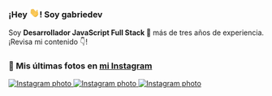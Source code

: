 <h3>¡Hey <img src="https://raw.githubusercontent.com/ABSphreak/ABSphreak/master/gifs/Hi.gif" width="20px" decondig="async">! Soy gabriedev</h3>

<p>Soy <strong>Desarrollador JavaScript Full Stack 🚀</strong> más de tres años de experiencia.<br />¡Revisa mi contenido 👇!</p>

### 📸 Mis últimas fotos en [mi Instagram](https://instagram.com/gabrie.dev)


<a href='https://instagram.com/p/CxTmOF6vN8M' target='_blank'>
  <img width='20%' src='https://instagram.flhr13-1.fna.fbcdn.net/v/t51.2885-15/378565944_323878180141713_8920720304536029091_n.jpg?stp=dst-jpg_e15&_nc_ht=instagram.flhr13-1.fna.fbcdn.net&_nc_cat=109&_nc_ohc=l7bTLGly4OUAX-JaZV3&edm=APU89FABAAAA&ccb=7-5&oh=00_AfAwhOkj9HD6yo8aNXZHYYo1jRSTBsOd30je9G1xAwZdgA&oe=6512CCD8&_nc_sid=bc0c2c' alt='Instagram photo' />
</a>
<a href='https://instagram.com/p/CxLlYVlupp3' target='_blank'>
  <img width='20%' src='https://instagram.flhr13-1.fna.fbcdn.net/v/t51.2885-15/377997579_196784406648750_7872949112471886655_n.webp?stp=dst-jpg_e35&_nc_ht=instagram.flhr13-1.fna.fbcdn.net&_nc_cat=106&_nc_ohc=2XwO12tNAYUAX8OBuaC&edm=APU89FABAAAA&ccb=7-5&oh=00_AfBF3no-wIfs9zFHi1mEUAWXCWFlfJmXC_4a0RppQTd0nA&oe=651237DB&_nc_sid=bc0c2c' alt='Instagram photo' />
</a>
<a href='https://instagram.com/p/CxIn_Irugo4' target='_blank'>
  <img width='20%' src='https://instagram.flhr13-1.fna.fbcdn.net/v/t51.2885-15/376780815_821779196307492_4053583912414574279_n.jpg?stp=dst-jpg_e15&_nc_ht=instagram.flhr13-1.fna.fbcdn.net&_nc_cat=100&_nc_ohc=SuOpAZ16hvkAX-P5tHB&edm=APU89FABAAAA&ccb=7-5&oh=00_AfAoaJUol465Wcabp7qYUSkugh4s-JZVonzE5UOVyqyfDw&oe=65130483&_nc_sid=bc0c2c' alt='Instagram photo' />
</a>
